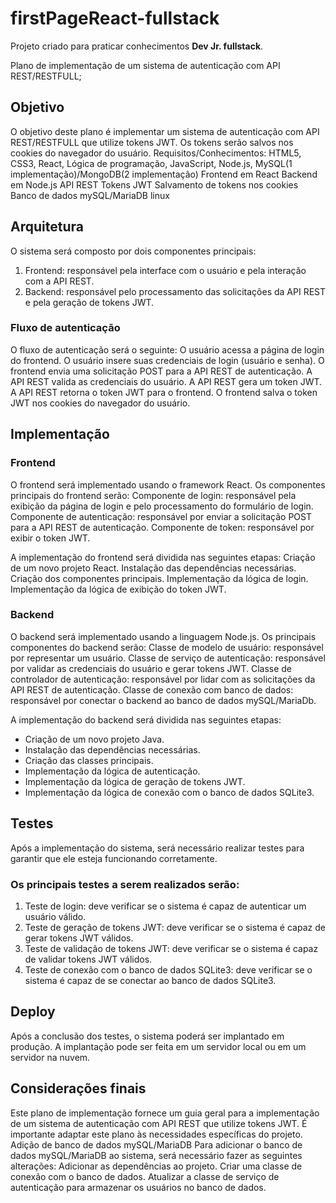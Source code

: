# firstPageReact-fullstack
Projeto criado para praticar conhecimentos **Dev Jr. fullstack**.

Plano de implementação de um sistema de autenticação com API REST/RESTFULL;

## Objetivo
O objetivo deste plano é implementar um sistema de autenticação com API REST/RESTFULL que utilize tokens JWT.
Os tokens serão salvos nos cookies do navegador do usuário.
Requisitos/Conhecimentos:
HTML5, CSS3, React, Lógica de programação, JavaScript, Node.js, MySQL(1 implementação)/MongoDB(2 implementação)
Frontend em React
Backend em Node.js
API REST
Tokens JWT
Salvamento de tokens nos cookies
Banco de dados mySQL/MariaDB linux

## Arquitetura
O sistema será composto por dois componentes principais:
1. Frontend: responsável pela interface com o usuário e pela interação com a API REST.
2. Backend: responsável pelo processamento das solicitações da API REST e pela geração de tokens JWT.

### Fluxo de autenticação
O fluxo de autenticação será o seguinte:
O usuário acessa a página de login do frontend.
O usuário insere suas credenciais de login (usuário e senha).
O frontend envia uma solicitação POST para a API REST de autenticação.
A API REST valida as credenciais do usuário.
A API REST gera um token JWT.
A API REST retorna o token JWT para o frontend.
O frontend salva o token JWT nos cookies do navegador do usuário.

## Implementação

### Frontend
O frontend será implementado usando o framework React.
Os componentes principais do frontend serão:
Componente de login: responsável pela exibição da página de login e pelo processamento do formulário de login.
Componente de autenticação: responsável por enviar a solicitação POST para a API REST de autenticação.
Componente de token: responsável por exibir o token JWT.

A implementação do frontend será dividida nas seguintes etapas:
Criação de um novo projeto React.
Instalação das dependências necessárias.
Criação dos componentes principais.
Implementação da lógica de login.
Implementação da lógica de exibição do token JWT.

### Backend
O backend será implementado usando a linguagem Node.js.
Os principais componentes do backend serão:
Classe de modelo de usuário: responsável por representar um usuário.
Classe de serviço de autenticação: responsável por validar as credenciais do usuário e gerar tokens JWT.
Classe de controlador de autenticação: responsável por lidar com as solicitações da API REST de autenticação.
Classe de conexão com banco de dados: responsável por conectar o backend ao banco de dados mySQL/MariaDb.

A implementação do backend será dividida nas seguintes etapas:

- Criação de um novo projeto Java.
- Instalação das dependências necessárias.
- Criação das classes principais.
- Implementação da lógica de autenticação.
- Implementação da lógica de geração de tokens JWT.
- Implementação da lógica de conexão com o banco de dados SQLite3.

## Testes

Após a implementação do sistema, será necessário realizar testes para garantir que ele esteja funcionando corretamente.

### Os principais testes a serem realizados serão:
1. Teste de login: deve verificar se o sistema é capaz de autenticar um usuário válido.
2. Teste de geração de tokens JWT: deve verificar se o sistema é capaz de gerar tokens JWT válidos.
3. Teste de validação de tokens JWT: deve verificar se o sistema é capaz de validar tokens JWT válidos.
4. Teste de conexão com o banco de dados SQLite3: deve verificar se o sistema é capaz de se conectar ao banco de dados SQLite3.

## Deploy

Após a conclusão dos testes, o sistema poderá ser implantado em produção.
A implantação pode ser feita em um servidor local ou em um servidor na nuvem.

## Considerações finais

Este plano de implementação fornece um guia geral para a implementação de um sistema de autenticação com API REST que utilize tokens JWT.
É importante adaptar este plano às necessidades específicas do projeto.
Adição de banco de dados mySQL/MariaDB
Para adicionar o banco de dados mySQL/MariaDB ao sistema, será necessário fazer as seguintes alterações:
Adicionar as dependências ao projeto.
Criar uma classe de conexão com o banco de dados.
Atualizar a classe de serviço de autenticação para armazenar os usuários no banco de dados.


